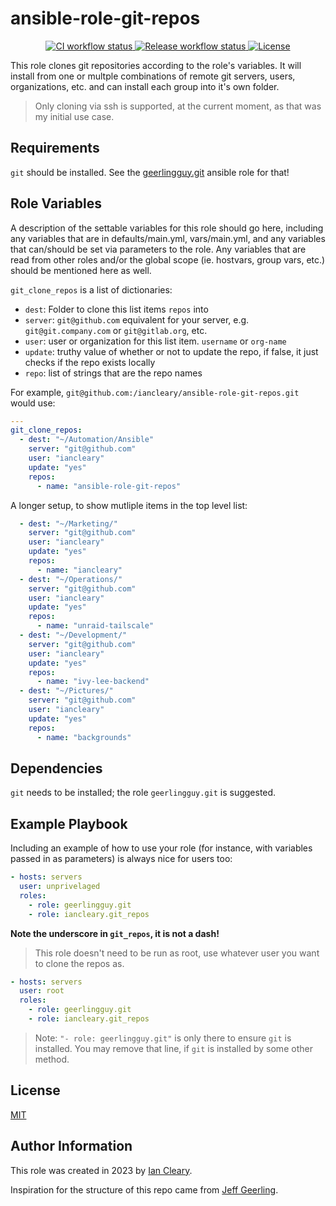 ansible-role-git-repos
=========

<p align="center">

<a href="https://github.com/iancleary/ansible-role-git-repos/actions?query=workflow%3Aci" target="_blank">
    <img src="https://github.com/iancleary/ansible-role-git-repos/workflows/CI/badge.svg" alt="CI workflow status">
</a>

<a href="https://github.com/iancleary/ansible-role-git-repos/actions?query=workflow%3Arelease" target="_blank">
    <img src="https://github.com/iancleary/ansible-role-git-repos/workflows/Release/badge.svg" alt="Release workflow status">
</a>

<a href="https://raw.githubusercontent.com/iancleary/ansible-role-git-repos/main/LICENSE" target="_blank">
    <img src="https://img.shields.io/badge/license-MIT-blue.svg" alt="License">
</a>
</p>

This role clones git repositories according to the role's variables.  It will install from one or multple combinations of remote git servers, users, organizations, etc. and can install each group into it's own folder.

> Only cloning via ssh is supported, at the current moment, as that was my initial use case.

Requirements
------------

`git` should be installed.  See the [geerlingguy.git](https://github.com/geerlingguy/ansible-role-git) ansible role for that!

Role Variables
--------------

A description of the settable variables for this role should go here, including any variables that are in defaults/main.yml, vars/main.yml, and any variables that can/should be set via parameters to the role. Any variables that are read from other roles and/or the global scope (ie. hostvars, group vars, etc.) should be mentioned here as well.

`git_clone_repos` is a list of dictionaries:

* `dest`: Folder to clone this list items `repos` into
* `server`: `git@github.com` equivalent for your server, e.g. `git@git.company.com` or `git@gitlab.org`, etc.
* `user`: user or organization for this list item.  `username` or `org-name`
* `update`: truthy value of whether or not to update the repo, if false, it just checks if the repo exists locally
* `repo`: list of strings that are the repo names

For example, `git@github.com:/iancleary/ansible-role-git-repos.git` would use:

```yaml
---
git_clone_repos:
  - dest: "~/Automation/Ansible"
    server: "git@github.com"
    user: "iancleary"
    update: "yes"
    repos:
      - name: "ansible-role-git-repos"
```

A longer setup, to show mutliple items in the top level list:

```yaml
  - dest: "~/Marketing/"
    server: "git@github.com"
    user: "iancleary"
    update: "yes"
    repos:
      - name: "iancleary"
  - dest: "~/Operations/"
    server: "git@github.com"
    user: "iancleary"
    update: "yes"
    repos:
      - name: "unraid-tailscale"
  - dest: "~/Development/"
    server: "git@github.com"
    user: "iancleary"
    update: "yes"
    repos:
      - name: "ivy-lee-backend"
  - dest: "~/Pictures/"
    server: "git@github.com"
    user: "iancleary"
    update: "yes"
    repos:
      - name: "backgrounds"
```


Dependencies
------------

`git` needs to be installed; the role `geerlingguy.git` is suggested.

Example Playbook
----------------

Including an example of how to use your role (for instance, with variables passed in as parameters) is always nice for users too:

```yaml
- hosts: servers
  user: unprivelaged
  roles:
    - role: geerlingguy.git
    - role: iancleary.git_repos
```

**Note the underscore in `git_repos`, it is not a dash!**

> This role doesn't need to be run as root, use whatever user you want to clone the repos as.

```yaml
- hosts: servers
  user: root
  roles:
    - role: geerlingguy.git
    - role: iancleary.git_repos
```

> Note: `"- role: geerlingguy.git"` is only there to ensure `git` is installed.  You may remove that line, if `git` is installed by some other method.

License
-------

[MIT](LICENSE)

Author Information
------------------

This role was created in 2023 by [Ian Cleary](https://iancleary.me).

Inspiration for the structure of this repo came from [Jeff Geerling](https://github.com/geerlingguy/ansible-role-nginx).
